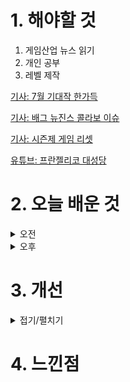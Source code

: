 
# 1. 해야할 것

1. 게임산업 뉴스 읽기 
2. 개인 공부  
3. 레벨 제작

[기사: 7월 기대작 한가득](https://www.gamemeca.com/view.php?gid=1750396)

[기사: 배그 뉴진스 콜라보 이슈](https://www.gameinsight.co.kr/news/articleView.html?idxno=32687)

[기사: 시즌제 게임 리셋](https://www.gameinsight.co.kr/news/articleView.html?idxno=32700)

[유튜브: 프란젤리코 대성당](https://www.youtube.com/watch?v=jDrszhL6mdo)

# 2. 오늘 배운 것

<details>
<summary>오전</summary>

## 오늘의 뉴스
### 7월 기대작
![image](https://github.com/JM94Ent/TIL-WIL/assets/143363550/cec26661-0c78-4dcf-a593-19c196863416)
```
새로운 신작 게임들이 많이 나온다.
새로운 생각과 재미를 엿볼 수 있는 기회랄까
개인적으로는 호연과 젠레스 존제로가 가장 기대가 된다.
```

### 배그 뉴진스 콜라보 이슈
![image](https://github.com/JM94Ent/TIL-WIL/assets/143363550/5439616c-aee7-4d8f-bcf4-4ce1f475860b)
```
뉴진스 멤버를 플레이할 수 있지만
그 캐릭터가 입는 옷에 따라 이미지가 바뀔 수 있다는 것 때문에 골머리를 앓고 있다.
확실히 내가 가지고 있는 옷으로 캐릭터를 꾸밀 수 없다는 점이 아쉽고
이 때문에 이미지에 타격을 받을 수도 있는 아이돌 문제도 좌시할 수 없다.
차라리 이런 캐릭터 콜라보 보다는 춤과 옷같은 상품이 더 자유로울듯?
```

### 시즌제 게임 리셋
![image](https://github.com/JM94Ent/TIL-WIL/assets/143363550/ffde7603-9c10-4b3f-ab9f-02290064a410)
```
로스트아크는 시즌2부터 시작해서 정말 재밌게 즐겼는데 다시 시작할려고 하니까 할 게 너무 많아서
하기가 싫어진다.
이번 로스트아크 리셋은 시즌2처럼 하드 리셋이 아닌 소프트하게 갈 것 같다고하니 기존 유저들에게는 좋지만
새로 시작하는 유저들에게는 그렇게 매력적인 조건이 아닐 것 같다.

차라리 시즌2부터 시작해서 시즌3로 넘어가는 레벨디자인을 한다면 어떨까?
리셋은 필요한만큼 어떻게 두 요소를 잘 취할지 기대가 된다.
```



■ 게임인재단, AI를 활용한 한국의 문화·역사 창작 콘텐츠 공모전 개최
재단법인 게임인재단(공동이사장 남궁훈, 이나정)이 주최하고 한국게임미디어협회(협회장 이택수)가 주관, 게임물관리위원회(위원장 김규철)가 후원하는 ‘2024년 게임인재단 공모전’이 7월 1일 접수를 시작합니다. ‘AI를 활용한 한국의 문화와 역사'를 주제로 한 이번 공모전은 AI 기술을 활용해 우리 문화와 역사를 현대적이고 창의적인 방식으로 재해석한 창작 콘텐츠를 주제로 이미지, 영상, 게임 등 자유롭게 제작 가능하며, 대한민국 국민이라면 누구나 참여할 수 있습니다. 참가자는 7월 31일까지 신청서와 함께 작품을 이메일로 제출하면 됩니다.

■ 컴투스플랫폼, 미술품 조각투자 기업 ‘열매컴퍼니’와 업무협약
컴투스홀딩스(대표 정철호)의 자회사 컴투스플랫폼(대표 최석원)은 미술품 조각투자 플랫폼 ‘아트앤가이드’를 운영하는 ‘열매컴퍼니(대표 김재욱)’와 전략적 파트너십을 체결했다고 1일 밝혔습니다. 양사는 열매컴퍼니에서 진행할 ‘제3호 투자계약증권’ 발행 추진을 위해 상호 협력합니다. 

■ '글로벌 인재 양성' 2024 KeSPA 글로벌 이스포츠 캠프 진행
'2024 KeSPA 글로벌 이스포츠 캠프'가 대전 이스포츠 경기장(대전 유성)에서 5개국 60여 명과 함께한 4일간의 일정을 지난 6월 28일(금) 성공적으로 마무리했습니다. 이들은 3박 4일간 한국의 선진 이스포츠 훈련 프로그램을 체험하고, 전현직 선수들과 훈련하며 실력 향상을 도모하였으며, 이스포츠 국가대표 운영 활성화를 위하여 상호간 협력을 강화하기도 했습니다.

■ '메탈기어는 살아있다' 코나미의 특별 방송 
코나미가 메탈기어 공식 특별 방송 '메탈기어 - 프로덕션 핫라인(METAL GEAR - PRODUCTION HOTLINE)'의 첫 방송을 공개하며 시리즈의 연속성을 알렸습니다. 코나미는 28일 오후 8시 온라인 특별 방송 메탈기어 - 프로덕션 핫라인을 진행했습니다.

■ 총 상금 10만 달러! FIFA, 최초로 'FM' 대회 연다 
국제축구연맹(FIFA)이 최초로 '풋볼 매니저' e스포츠 대회를 개최합니다. FIFA의 e스포츠 브랜드 FIFAe와 '풋볼 매니저' 개발사 스포츠 인터렉티브는 지난 27일, 최초의 FIFAe 풋볼 매니저(FM) 대회를 개최할 예정이라고 밝혔습니다.

■ 김규철 위원장 "게임이용자 위한 열린 창구 필요하다" 
게임물관리위원회(위원장 김규철)가 처음으로 게임이용자의 다양한 의견을 듣는 정책 토론회를 서울 CKL기업지원센터에서 28일 개최했습니다. 김규철 게임물관리위원장은 "게임이용자는 게임산업의 중요한 구성원으로, 게임 정책을 만드는 데 적극적으로 참여할 수 있는 열린 창구가 필요하다"라며 "마차시위로 대표되는 이용자 불만에 게임위도 게임을 관리한다는 측면에서 제대로 대응하지 못했다는 점을 인정한다"고 말했습니다.

■ "e스포츠 지역 연고제 추진" 김성원 의원 대표 재발의
국민의힘 김성원 국회의원(3선, 경기 동두천·양주·연천을)은 지난 27일, e-스포츠(이하 이스포츠)의 지역 연고제 도입, 선수 인권 보호, 국내·국제 이스포츠대회 육성 지원 내용을 담은 「이스포츠(전자스포츠) 진흥에 관한 법률 일부개정법률안」을 대표발의했습니다. 또, 국내 이스포츠 경기장 총 13곳 중 9곳은 수도권에 위치해 있어, 지역 쏠림현상이 심각합니다. 지역 연고제가 도입될 경우 수도권에 집중된 이스포츠 산업이 지방으로 확대되고, 선수 중심의 팬덤을 게임단 중심 팬덤으로 전환함으로써 게임단의 자체 경쟁력 강화 및 관련 일자리 창출 등 여러 긍정적 효과가 기대됩니다.

■ 비주얼 내러티브 강화한 호러파티게임 '스펙트럴 스크림' 
VR 콘텐츠 개발사 스토익 엔터테인먼트가 스팀에 출시한 신작 '스펙트럴 스크림(Spectral Scream)'의 비주얼과 사운드를 업데이트하고, 28일부터 2주간 이어지는 스팀 공식 여름 세일 행사에 참여합니다. 스펙트럴 스크림은 스토익이 지난 5월에 스팀 앞서 해보기 게임으로 출시한 PC와 VR 연동 호러 파티 게임입니다.
</details>


<details>
<summary>오후</summary>

## 레벨 제작
![image](https://github.com/JM94Ent/TIL-WIL/assets/143363550/f94b941b-7184-45a9-9eee-b9edc9130352)

![image](https://github.com/JM94Ent/TIL-WIL/assets/143363550/f4017a31-f7ff-4ba1-9561-636e183f88c3)

</details>




# 3. 개선


<details>
<summary>접기/펼치기</summary>


</details>



# 4. 느낀점


